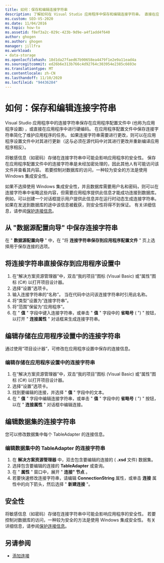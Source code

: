 ```yaml
---
title: 如何：保存和编辑连接字符串
description: 了解如何在 Visual Studio 应用程序中保存和编辑连接字符串。 直接在应用程序设置中保存或编辑连接字符串。
ms.custom: SEO-VS-2020
ms.date: 11/04/2016
ms.topic: how-to
ms.assetid: f8ef3a2c-029c-423b-9d9e-a4f1add4f640
author: ghogen
ms.author: ghogen
manager: jillfra
ms.workload:
- data-storage
ms.openlocfilehash: 18d1da27faed67b90658ea4479f1e2e9a11ead4a
ms.sourcegitcommit: ed26b6e313b766c4d92764c303954e2385c6693e
ms.translationtype: MT
ms.contentlocale: zh-CN
ms.lasthandoff: 11/10/2020
ms.locfileid: "94436284"
---
```

# <a name="how-to-save-and-edit-connection-strings"></a>如何：保存和编辑连接字符串
Visual Studio 应用程序中的连接字符串保存在应用程序配置文件中 (也称为应用程序设置) ，或直接在应用程序中进行硬编码。 在应用程序配置文件中保存连接字符串简化了维护应用程序的任务。 如果连接字符串需要进行更改，则可以在应用程序设置文件中对其进行更新（这与必须在源代码中对其进行更改并重新编译应用程序相反）。

将敏感信息（如密码）存储在连接字符串中可能会影响应用程序的安全性。 保存在应用程序配置文件中的连接字符串是未经加密处理的，因此其他人有可能访问该文件并查看其内容。 若要控制对数据库的访问，一种较为安全的方法是使用 Windows 集成安全性。

如果不选择使用 Windows 集成安全性，并且数据库需要用户名和密码，则可以在连接字符串中省略这些内容，但需要应用程序提供此信息才能成功连接到数据库。 例如，可以创建一个对话框提示用户提供此信息并在运行时动态生成连接字符串。 如果在发送到数据库的途中该信息被截获，则安全性将得不到保证。
有关详细信息，请参阅[保护连接信息](/dotnet/framework/data/adonet/protecting-connection-information)。

## <a name="to-save-a-connection-string-from-within-the-data-source-configuration-wizard"></a>从 "数据源配置向导" 中保存连接字符串
在 " **数据源配置向导** " 中，在 "将 **连接字符串保存到应用程序配置文件** " 页上选择用于保存连接的选项。

## <a name="to-save-a-connection-string-directly-into-application-settings"></a>将连接字符串直接保存到应用程序设置中
1. 在“解决方案资源管理器”中，双击“我的项目”图标 (Visual Basic) 或“属性”图标 (C#) 以打开项目设计器。
1. 选择“设置”选项卡。
1. 输入连接字符串的“名称”。 当在代码中访问该连接字符串时引用此名称。
1. 将“类型”设置为“连接字符串”。
1. 将“范围”保留为“应用程序”。
1. 在 " **值** " 字段中键入连接字符串，或单击 " **值** " 字段中的 **省略号** ( ") " 按钮，以打开 " **连接属性** " 对话框来生成连接字符串。

## <a name="edit-connection-strings-stored-in-application-settings"></a>编辑存储在应用程序设置中的连接字符串
通过使用“项目设计器”，可修改在应用程序设置中保存的连接信息。

### <a name="to-edit-a-connection-string-stored-in-application-settings"></a>编辑存储在应用程序设置中的连接字符串
1. 在“解决方案资源管理器”中，双击“我的项目”图标 (Visual Basic) 或“属性”图标 (C#) 以打开项目设计器。
1. 选择“设置”选项卡。
1. 找到要编辑的连接，并选择 " **值** " 字段中的文本。
1. 在 " **值** " 字段中编辑连接字符串，或单击 " **值** " 字段中的 **省略号** ( ") " 按钮，以在 " **连接属性** " 对话框中编辑连接。

## <a name="edit-connection-strings-for-datasets"></a>编辑数据集的连接字符串
您可以修改数据集中每个 TableAdapter 的连接信息。

### <a name="to-edit-a-connection-string-for-a-tableadapter-in-a-dataset"></a>编辑数据集中的 TableAdapter 的连接字符串
1. 在 **解决方案资源管理器** 中，双击包含要编辑的连接的 ( **.xsd** 文件) 数据集。
1. 选择包含要编辑的连接的 **TableAdapter** 或查询。
1. 在 " **属性** " 窗口中，展开 " **连接" 节点** 。
1. 若要快速修改连接字符串，请编辑 **ConnectionString** 属性，或单击 **连接** 属性中的向下箭头，然后选择 " **新建连接** "。

## <a name="security"></a>安全性
将敏感信息（如密码）存储在连接字符串中可能会影响应用程序的安全性。 若要控制对数据库的访问，一种较为安全的方法是使用 Windows 集成安全性。
有关详细信息，请参阅[保护连接信息](/dotnet/framework/data/adonet/protecting-connection-information)。

## <a name="see-also"></a>另请参阅

- [添加连接](../data-tools/add-new-connections.md)
